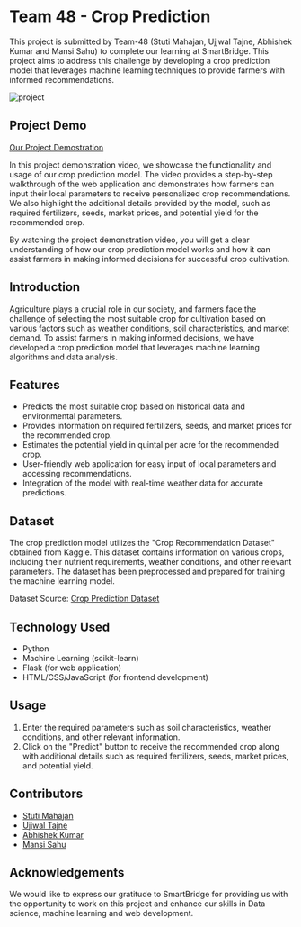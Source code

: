 # Team 48 - Crop Prediction
This project is submitted by Team-48 (Stuti Mahajan, Ujjwal Tajne, Abhishek Kumar and Mansi Sahu) to complete our learning at SmartBridge. This project aims to address this challenge by developing a crop prediction model that leverages machine learning techniques to provide farmers with informed recommendations.

![project](https://github.com/UJJWAL1217/Team-48-Crop-Prediction/assets/80946857/71105ac0-4c56-4383-862a-5b8df2bdd0db)

## Project Demo
[Our Project Demostration](https://drive.google.com/file/d/1GRYrHK0sChURvz-x0iQkAE02YF5aXxPx/view?usp=sharing)

In this project demonstration video, we showcase the functionality and usage of our crop prediction model. The video provides a step-by-step walkthrough of the web application and demonstrates how farmers can input their local parameters to receive personalized crop recommendations. We also highlight the additional details provided by the model, such as required fertilizers, seeds, market prices, and potential yield for the recommended crop.

By watching the project demonstration video, you will get a clear understanding of how our crop prediction model works and how it can assist farmers in making informed decisions for successful crop cultivation.

## Introduction
Agriculture plays a crucial role in our society, and farmers face the challenge of selecting the most suitable crop for cultivation based on various factors such as weather conditions, soil characteristics, and market demand. To assist farmers in making informed decisions, we have developed a crop prediction model that leverages machine learning algorithms and data analysis.

## Features
- Predicts the most suitable crop based on historical data and environmental parameters.
- Provides information on required fertilizers, seeds, and market prices for the recommended crop.
- Estimates the potential yield in quintal per acre for the recommended crop.
- User-friendly web application for easy input of local parameters and accessing recommendations.
- Integration of the model with real-time weather data for accurate predictions.

## Dataset
The crop prediction model utilizes the "Crop Recommendation Dataset" obtained from Kaggle. This dataset contains information on various crops, including their nutrient requirements, weather conditions, and other relevant parameters. The dataset has been preprocessed and prepared for training the machine learning model.

Dataset Source: [Crop Prediction Dataset](https://www.kaggle.com/code/prasadchaskar/crop-prediction-99-accuracy)

## Technology Used
- Python
- Machine Learning (scikit-learn)
- Flask (for web application)
- HTML/CSS/JavaScript (for frontend development)

## Usage
1. Enter the required parameters such as soil characteristics, weather conditions, and other relevant information.
2. Click on the "Predict" button to receive the recommended crop along with additional details such as required fertilizers, seeds, market prices, and potential yield.

## Contributors
- [Stuti Mahajan](https://github.com/Stutimaha)
- [Ujjwal Tajne](https://github.com/UJJWAL1217)
- [Abhishek Kumar](https://github.com/ABHIROMAN)
- [Mansi Sahu](https://github.com/mansi2001)

## Acknowledgements
We would like to express our gratitude to SmartBridge for providing us with the opportunity to work on this project and enhance our skills in Data science, machine learning and web development.
